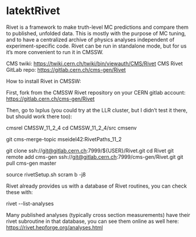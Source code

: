 # latektRivet
Rivet is a framework to make truth-level MC predictions and compare them to published, unfolded data. This is mostly with the purpose of MC tuning, and to have a centralized archive of physics analyses independent of experiment-specific code. Rivet can be run in standalone mode, but for us it’s more convenient to run it in CMSSW.

CMS twiki: https://twiki.cern.ch/twiki/bin/viewauth/CMS/Rivet 
CMS Rivet GitLab repo: https://gitlab.cern.ch/cms-gen/Rivet


How to install Rivet in CMSSW:

First, fork from the CMSSW Rivet repository on your CERN gitlab account: https://gitlab.cern.ch/cms-gen/Rivet

Then, go to lxplus (you could try at the LLR cluster, but I didn’t test it there, but should work there too):

cmsrel CMSSW_11_2_4
cd CMSSW_11_2_4/src
cmsenv

git cms-merge-topic mseidel42:RivetPaths_11_2

git clone ssh://git@gitlab.cern.ch:7999/${USER}/Rivet.git
cd Rivet
git remote add cms-gen ssh://git@gitlab.cern.ch:7999/cms-gen/Rivet.git
git pull cms-gen master

source rivetSetup.sh
scram b -j8

Rivet already provides us with a database of Rivet routines, you can check these with:

rivet --list-analyses

Many published analyses (typically cross section measurements) have their rivet subroutine in that database, you can see them online as well here: https://rivet.hepforge.org/analyses.html 
